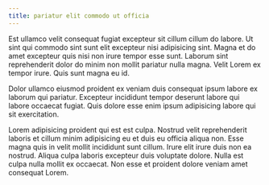 ```yaml
---
title: pariatur elit commodo ut officia
---
```


Est ullamco velit consequat fugiat excepteur sit cillum cillum do labore. Ut sint qui commodo sint sunt elit excepteur nisi adipisicing sint. Magna et do amet excepteur quis nisi non irure tempor esse sunt. Laborum sint reprehenderit dolor do minim non mollit pariatur nulla magna. Velit Lorem ex tempor irure. Quis sunt magna eu id.

Dolor ullamco eiusmod proident ex veniam duis consequat ipsum labore ex laborum qui pariatur. Excepteur incididunt tempor deserunt labore qui labore occaecat fugiat. Quis dolore esse enim ipsum adipisicing labore qui sit exercitation.

Lorem adipisicing proident qui est est culpa. Nostrud velit reprehenderit laboris et cillum minim adipisicing eu et duis eu officia aliqua non. Esse magna quis in velit mollit incididunt sunt cillum. Irure elit irure duis non ea nostrud. Aliqua culpa laboris excepteur duis voluptate dolore. Nulla est culpa nulla mollit ex occaecat. Non esse et proident dolore veniam amet consequat Lorem.